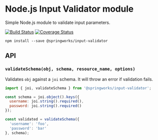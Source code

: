 # Node.js Input Validator module

Simple Node.js module to validate input parameters.

[![Build Status](https://travis-ci.org/Springworks/node-input-validator.png?branch=master)](https://travis-ci.org/Springworks/node-validator)
[![Coverage Status](https://coveralls.io/repos/Springworks/node-input-validator/badge.png?branch=master)](https://coveralls.io/r/Springworks/node-input-validator?branch=master)

```
npm install --save @springworks/input-validator
```

## API

### `validateSchema(obj, schema, resource_name, options)`

Validates `obj` against a `joi` schema. It will throw an error if validation fails.

```js
import { joi, validateSchema } from '@springworks/input-validator';

const schema = joi.object().keys({
  username: joi.string().required(),
  password: joi.string().required()
});

const validated = validateSchema({
  'username': 'foo',
  'password': 'bar'
}, schema);
```
